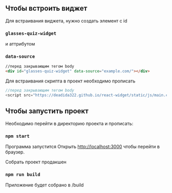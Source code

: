 ## Чтобы встроить виджет
Для встраивания виджета, нужно создать элемент с id
### `glasses-quiz-widget`
и аттрибутом
### `data-source`

```html
//перед закрывающим тегом body
<div id="glasses-quiz-widget" data-source="example.com/"></div>
```
Для встраивания скрипта в проект необходимо прописать
```js
//перед закрывающим тегом body
<script src="https://deadida322.github.io/react-widget/static/js/main.c54a906a.js" defer></script>
```
## Чтобы запустить проект

Необходимо перейти в директорию проекта и прописать:

### `npm start`

Программа запустится
Открыть [http://localhost:3000](http://localhost:3000) чтобы перейти в браузер.



Собрать проект продакшен

### `npm run build`

Приложение будет собрано в /build


